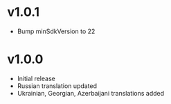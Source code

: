 # v1.0.1
* Bump minSdkVersion to 22

# v1.0.0
* Initial release
* Russian translation updated
* Ukrainian, Georgian, Azerbaijani translations added
